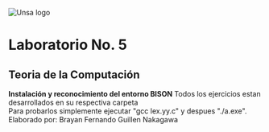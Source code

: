 ![Unsa logo](https://www.purdue.edu/discoverypark/arequipa-nexus/images/unsa.png)
# Laboratorio No. 5
## Teoria de la Computación

**Instalación y reconocimiento del entorno BISON**
Todos los ejercicios estan desarrollados en su respectiva carpeta  
Para probarlos simplemente ejecutar "gcc lex.yy.c" y despues "./a.exe".  
Elaborado por: Brayan Fernando Guillen Nakagawa